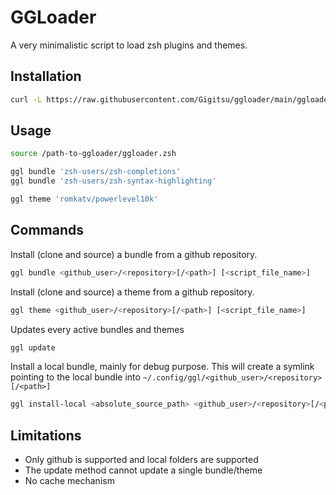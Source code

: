 # GGLoader

A very minimalistic script to load zsh plugins and themes.

## Installation
```sh
curl -L https://raw.githubusercontent.com/Gigitsu/ggloader/main/ggloader.zsh > ggloader.zsh
```

## Usage

```sh
source /path-to-ggloader/ggloader.zsh

ggl bundle 'zsh-users/zsh-completions'
ggl bundle 'zsh-users/zsh-syntax-highlighting'

ggl theme 'romkatv/powerlevel10k'
```

## Commands
Install (clone and source) a bundle from a github repository.

```sh
ggl bundle <github_user>/<repository>[/<path>] [<script_file_name>] 
```

Install (clone and source) a theme from a github repository.
```sh
ggl theme <github_user>/<repository>[/<path>] [<script_file_name>]
```

Updates every active bundles and themes

```sh
ggl update
```

Install a local bundle, mainly for debug purpose. This will create a symlink pointing to the local bundle into `~/.config/ggl/<github_user>/<repository>[/<path>]`
```sh
ggl install-local <absolute_source_path> <github_user>/<repository>[/<path>]
```

## Limitations

- Only github is supported and local folders are supported
- The update method cannot update a single bundle/theme
- No cache mechanism